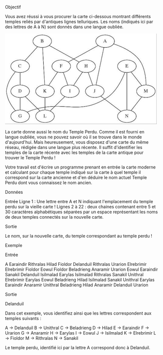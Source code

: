 Objectif

Vous avez réussi à vous procurer la carte ci-dessous montrant différents temples reliés par d'antiques lignes telluriques. Les noms (indiqués ici par des lettres de A à N) sont donnés dans une langue oubliée.

![Carte](carte.jpg)


La carte donne aussi le nom du Temple Perdu. Comme il est fourni en langue oubliée, vous ne pouvez savoir où il se trouve dans le monde d'aujourd'hui. Mais heureusement, vous disposez d'une carte du même réseau, rédigée dans une langue plus récente. Il suffit d'identifier les temples de la carte récente avec les temples de la carte antique pour trouver le Temple Perdu !


Votre travail est d'écrire un programme prenant en entrée la carte moderne et calculant pour chaque temple indiqué sur la carte à quel temple il correspond sur la carte ancienne et d'en déduire le nom actuel Temple Perdu dont vous connaissez le nom ancien.

Données

Entrée
Ligne 1 : Une lettre entre A et N indiquant l'emplacement du temple perdu sur la vieille carte !
Lignes 2 à 22 : deux chaines contenant entre 5 et 30 caractères alphabétiques séparées par un espace représentant les noms de deux temples connectés sur la nouvelle carte.

Sortie

Le nom, sur la nouvelle carte, du temple correspondant au temple perdu !

Exemple

Entrée

A
Earaindir Rithralas
Hilad Fioldor
Delanduil Rithralas
Urarion Elrebrimir
Elrebrimir Fioldor
Eowul Fioldor
Beladrieng Anaramir
Urarion Eowul
Earaindir Sanakil
Delanduil Isilmalad
Earylas Isilmalad
Rithralas Sanakil
Unithral Elrebrimir
Earylas Eowul
Beladrieng Hilad
Isilmalad Sanakil
Unithral Earylas
Earaindir Anaramir
Unithral Beladrieng
Hilad Anaramir
Delanduil Urarion

Sortie

Delanduil

Dans cet exemple, vous identifiez ainsi que les lettres correspondent aux temples suivants :

A -> Delanduil
B -> Unithral
C -> Beladrieng
D -> Hilad
E -> Earaindir
F -> Urarion
G -> Anaramir
H -> Earylas
I -> Eowul
J -> Isilmalad
K -> Elrebrimir
L -> Fioldor
M -> Rithralas
N -> Sanakil

Le temple perdu, identifié ici par la lettre A correspond donc à Delanduil.
